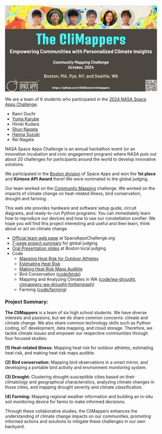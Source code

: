 <p align="center">
  <img src="images/climappers-logo.jpg" width="750" />
</p>

We are a team of 6 students who participated in the [2024 NASA Space Apps Challenge](https://www.spaceappschallenge.org/nasa-space-apps-2024/):

- Banri Ouchi
- [Yuma Karube](https://github.com/Pumagon)
- Hiroki Kudara
- [Shun Nagata](https://github.com/shunnagata35)
- [Hanna Suzuki](https://github.com/HSSBoston/)
- Rei Nagata

NASA Space Apps Challenge is an annual hackathon event (or an innovation incubation and civic engagement program) where NASA puts out about 20 challenges for participants around the world to develop innovative solutions.

We participated in the [Boston division](http://spaceappsboston.org/) of Space Apps and won the **1st place** and **Kintone API Award** there! We were nominated to the global judging.

<!--
We are excited to receive [a Global Finalist Honorable Mention](https://www.spaceappschallenge.org/2023/awards/honorable-mentions/) from 8,715 teams worldwide (57,999 participants from 152 countries) by NASA and 13 other nations' space agencies!
-->

Our team worked on the [Community Mapping](https://www.spaceappschallenge.org/nasa-space-apps-2024/challenges/community-mapping/) challenge. We worked on the impacts of climate change on heat-related illness, bird conservation, drought and farming. 

<!--
We built "smart" mirrors and picture frames, each of which downloads NASA's sonification data, replays its audio portion with a speaker and displays its video/image portion with a digital display. We also designed a new sonification algorithm that sonifies constellations. Our ultimate goal is to embed sonification to daily life and better disseminate cosmic soundscape. 
-->

This web site provides hardware and software setup guide, circuit diagrams, and ready-to-run Python programs. You can immediately learn how to reproduce our devices and how to use our constellation sonifier. We hope you will find this project interesting and useful and then learn, think about or act on climate change. 

- [Official team web page](https://www.spaceappschallenge.org/nasa-space-apps-2024/find-a-team/the-climappers/) at SpaceAppsChallenge.org
- [7-page project summary](https://docs.google.com/presentation/d/1-i9Uh-I4eNe0UzF6vLKNDByFIklReVsbWXHKadZfBYQ/edit?usp=sharing) for global judging
- [Oral Presentation slides](https://docs.google.com/presentation/d/1WeamII1KqAWI8Ihfe29W0ET_eX6rFyID953sO8JrFNA/edit?usp=sharing) at Boston local judging
- Code
  - [Mapping Heat Risk for Outdoor Athletes](code/wbgt/)
  - [Estimating Heat Risk](code/wbgt-classification)
  - [Making Heat Risk Maps Audible](code/wbgt-classification)
  - Bird Conservation ([code/birds](code/birds))
  - Mapping and Analyzing Climates in WA ([code/wa-drought](wa-drought), [climappers-wa-drought-hythergraph](https://github.com/Pumagon/climappers-wa-drought-hythergraph))
  - Farming ([code/farming](code/farming))

<!-- 
- [Oral presentation video](https://youtu.be/knsCNAubOXA) for Boston local judging

- [Smart mirrors and picture frames](prototypes/)
- [Constellation Sonifier](sonifier/)
- Hardware setup: Required hardware, LED matrix wiring, e-paper wiring, circuit diagrams, and DIY tips.
- Software code: Raspberry Pi OS setup, required software libraries, online service accounts, and Python code.
<!-- Press coverage https://youtu.be/PuvCo-NGgwE -->

### Project Summary:

**The CliMappers** is a team of six high school students. We have diverse interests and passions, but we do share common concerns: climate and climate change. We also share common technology skills such as Python coding, IoT development, data mapping, and cloud storage. Therefore, we tackle climate issues and empower our respective communities through four focused studies:

**(1) Heat-related illness:** Mapping heat risk for outdoor athletes, estimating heat risk, and making heat risk maps audible.

**(2) Bird conservation:** Mapping bird observations in a smart mirror, and developing a portable bird activity and environment monitoring system. 

**(3) Drought:** Clustering drought-susceptible cities based on their climatology and geographical characteristics, analyzing climate changes in those cities, and mapping drought severity and climate classification.

**(4) Farming:** Mapping regional weather information and building an in-situ soil monitoring device for farms to make informed decisions. 

Through these collaborative studies, the CliMappers enhances the understanding of climate change impacts on our communities, promoting informed actions and solutions to mitigate these challenges in our own backyard.


